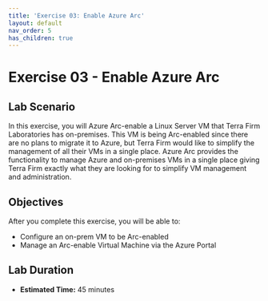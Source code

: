 ```yaml
---
title: 'Exercise 03: Enable Azure Arc'
layout: default
nav_order: 5
has_children: true
---
```


# Exercise 03 - Enable Azure Arc

## Lab Scenario

In this exercise, you will Azure Arc-enable a Linux Server VM that Terra Firm Laboratories has on-premises. This VM is being Arc-enabled since there are no plans to migrate it to Azure, but Terra Firm would like to simplify the management of all their VMs in a single place. Azure Arc provides the functionality to manage Azure and on-premises VMs in a single place giving Terra Firm exactly what they are looking for to simplify VM management and administration.

## Objectives

After you complete this exercise, you will be able to:

* Configure an on-prem VM to be Arc-enabled
* Manage an Arc-enable Virtual Machine via the Azure Portal

## Lab Duration

* **Estimated Time:** 45 minutes

